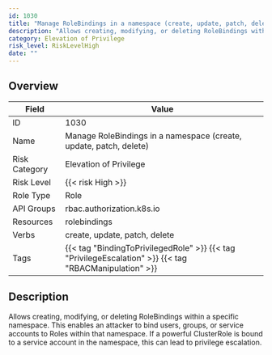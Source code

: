 ```yaml
---
id: 1030
title: "Manage RoleBindings in a namespace (create, update, patch, delete)"
description: "Allows creating, modifying, or deleting RoleBindings within a specific namespace. This enables an attacker to bind users, groups, or service accounts to Roles within that namespace. If a powerful ClusterRole is bound to a service account in the namespace, this can lead to privilege escalation."
category: Elevation of Privilege
risk_level: RiskLevelHigh
date: ""
---
```


## Overview

| Field         | Value                                                                                                  |
| ------------- | ------------------------------------------------------------------------------------------------------ |
| ID            | 1030                                                                                                   |
| Name          | Manage RoleBindings in a namespace (create, update, patch, delete)                                     |
| Risk Category | Elevation of Privilege                                                                                 |
| Risk Level    | {{< risk High >}}                                                                                      |
| Role Type     | Role                                                                                                   |
| API Groups    | rbac.authorization.k8s.io                                                                              |
| Resources     | rolebindings                                                                                           |
| Verbs         | create, update, patch, delete                                                                          |
| Tags          | {{< tag "BindingToPrivilegedRole" >}} {{< tag "PrivilegeEscalation" >}} {{< tag "RBACManipulation" >}} |

## Description

Allows creating, modifying, or deleting RoleBindings within a specific namespace. This enables an attacker to bind users, groups, or service accounts to Roles within that namespace. If a powerful ClusterRole is bound to a service account in the namespace, this can lead to privilege escalation.
